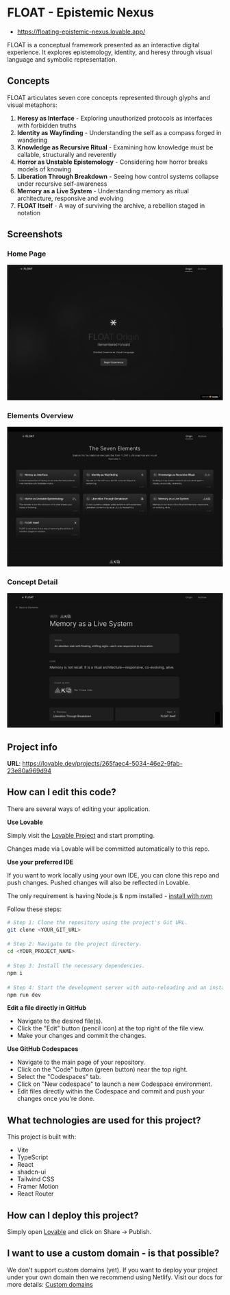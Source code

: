 
# FLOAT - Epistemic Nexus

- https://floating-epistemic-nexus.lovable.app/

FLOAT is a conceptual framework presented as an interactive digital experience. It explores epistemology, identity, and heresy through visual language and symbolic representation.

## Concepts

FLOAT articulates seven core concepts represented through glyphs and visual metaphors:

1. **Heresy as Interface** - Exploring unauthorized protocols as interfaces with forbidden truths
2. **Identity as Wayfinding** - Understanding the self as a compass forged in wandering
3. **Knowledge as Recursive Ritual** - Examining how knowledge must be callable, structurally and reverently
4. **Horror as Unstable Epistemology** - Considering how horror breaks models of knowing
5. **Liberation Through Breakdown** - Seeing how control systems collapse under recursive self-awareness
6. **Memory as a Live System** - Understanding memory as ritual architecture, responsive and evolving
7. **FLOAT Itself** - A way of surviving the archive, a rebellion staged in notation

## Screenshots

### Home Page
![FLOAT Origin](public/screen1.png)

### Elements Overview
![The Seven Elements](public/screen2.png)

### Concept Detail
![Concept Detail](public/screen3.png)


## Project info

**URL**: https://lovable.dev/projects/265faec4-5034-46e2-9fab-23e80a969d94

## How can I edit this code?

There are several ways of editing your application.

**Use Lovable**

Simply visit the [Lovable Project](https://lovable.dev/projects/265faec4-5034-46e2-9fab-23e80a969d94) and start prompting.

Changes made via Lovable will be committed automatically to this repo.

**Use your preferred IDE**

If you want to work locally using your own IDE, you can clone this repo and push changes. Pushed changes will also be reflected in Lovable.

The only requirement is having Node.js & npm installed - [install with nvm](https://github.com/nvm-sh/nvm#installing-and-updating)

Follow these steps:

```sh
# Step 1: Clone the repository using the project's Git URL.
git clone <YOUR_GIT_URL>

# Step 2: Navigate to the project directory.
cd <YOUR_PROJECT_NAME>

# Step 3: Install the necessary dependencies.
npm i

# Step 4: Start the development server with auto-reloading and an instant preview.
npm run dev
```

**Edit a file directly in GitHub**

- Navigate to the desired file(s).
- Click the "Edit" button (pencil icon) at the top right of the file view.
- Make your changes and commit the changes.

**Use GitHub Codespaces**

- Navigate to the main page of your repository.
- Click on the "Code" button (green button) near the top right.
- Select the "Codespaces" tab.
- Click on "New codespace" to launch a new Codespace environment.
- Edit files directly within the Codespace and commit and push your changes once you're done.

## What technologies are used for this project?

This project is built with:

- Vite
- TypeScript
- React
- shadcn-ui
- Tailwind CSS
- Framer Motion
- React Router

## How can I deploy this project?

Simply open [Lovable](https://lovable.dev/projects/265faec4-5034-46e2-9fab-23e80a969d94) and click on Share -> Publish.

## I want to use a custom domain - is that possible?

We don't support custom domains (yet). If you want to deploy your project under your own domain then we recommend using Netlify. Visit our docs for more details: [Custom domains](https://docs.lovable.dev/tips-tricks/custom-domain/)
